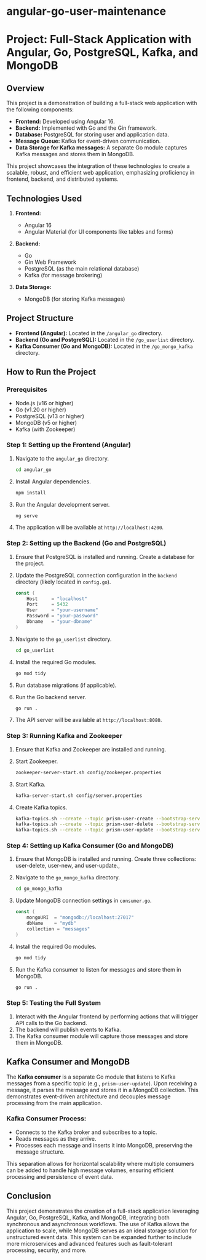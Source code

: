 # angular-go-user-maintenance

# Project: Full-Stack Application with Angular, Go, PostgreSQL, Kafka, and MongoDB

## Overview

This project is a demonstration of building a full-stack web application with the following components:

- **Frontend:** Developed using Angular 16.
- **Backend:** Implemented with Go and the Gin framework.
- **Database:** PostgreSQL for storing user and application data.
- **Message Queue:** Kafka for event-driven communication.
- **Data Storage for Kafka messages:** A separate Go module captures Kafka messages and stores them in MongoDB.

This project showcases the integration of these technologies to create a scalable, robust, and efficient web application, emphasizing proficiency in frontend, backend, and distributed systems.

## Technologies Used

1. **Frontend:**
   - Angular 16
   - Angular Material (for UI components like tables and forms)
   
2. **Backend:**
   - Go
   - Gin Web Framework
   - PostgreSQL (as the main relational database)
   - Kafka (for message brokering)

3. **Data Storage:**
   - MongoDB (for storing Kafka messages)

## Project Structure

- **Frontend (Angular):** Located in the `/angular_go` directory.
- **Backend (Go and PostgreSQL):** Located in the `/go_userlist` directory.
- **Kafka Consumer (Go and MongoDB):** Located in the `/go_mongo_kafka` directory.

## How to Run the Project

### Prerequisites

- Node.js (v16 or higher)
- Go (v1.20 or higher)
- PostgreSQL (v13 or higher)
- MongoDB (v5 or higher)
- Kafka (with Zookeeper)

### Step 1: Setting up the Frontend (Angular)

1. Navigate to the `angular_go` directory.
   ```bash
   cd angular_go
   ```

2. Install Angular dependencies.
   ```bash
   npm install
   ```

3. Run the Angular development server.
   ```bash
   ng serve
   ```

4. The application will be available at `http://localhost:4200`.

### Step 2: Setting up the Backend (Go and PostgreSQL)

1. Ensure that PostgreSQL is installed and running. Create a database for the project.

2. Update the PostgreSQL connection configuration in the `backend` directory (likely located in `config.go`).
   ```go
   const (
       Host     = "localhost"
       Port     = 5432
       User     = "your-username"
       Password = "your-password"
       Dbname   = "your-dbname"
   )
   ```

3. Navigate to the `go_userlist` directory.
   ```bash
   cd go_userlist
   ```

4. Install the required Go modules.
   ```bash
   go mod tidy
   ```

5. Run database migrations (if applicable).

6. Run the Go backend server.
   ```bash
   go run .
   ```

7. The API server will be available at `http://localhost:8080`.

### Step 3: Running Kafka and Zookeeper

1. Ensure that Kafka and Zookeeper are installed and running.

2. Start Zookeeper.
   ```bash
   zookeeper-server-start.sh config/zookeeper.properties
   ```

3. Start Kafka.
   ```bash
   kafka-server-start.sh config/server.properties
   ```

4. Create Kafka topics.
   ```bash
   kafka-topics.sh --create --topic prism-user-create --bootstrap-server localhost:9092 --partitions 1 --replication-factor 1
   kafka-topics.sh --create --topic prism-user-delete --bootstrap-server localhost:9092 --partitions 1 --replication-factor 1
   kafka-topics.sh --create --topic prism-user-update --bootstrap-server localhost:9092 --partitions 1 --replication-factor 1
   ```

### Step 4: Setting up Kafka Consumer (Go and MongoDB)

1. Ensure that MongoDB is installed and running.  Create three collections: user-delete, user-new, and user-update.,

2. Navigate to the `go_mongo_kafka` directory.
   ```bash
   cd go_mongo_kafka
   ```

3. Update MongoDB connection settings in `consumer.go`.
   ```go
   const (
       mongoURI  = "mongodb://localhost:27017"
       dbName    = "mydb"
       collection = "messages"
   )
   ```

4. Install the required Go modules.
   ```bash
   go mod tidy
   ```

5. Run the Kafka consumer to listen for messages and store them in MongoDB.
   ```bash
   go run .
   ```

### Step 5: Testing the Full System

1. Interact with the Angular frontend by performing actions that will trigger API calls to the Go backend.
2. The backend will publish events to Kafka.
3. The Kafka consumer module will capture those messages and store them in MongoDB.

## Kafka Consumer and MongoDB

The **Kafka consumer** is a separate Go module that listens to Kafka messages from a specific topic (e.g., `prism-user-update`). Upon receiving a message, it parses the message and stores it in a MongoDB collection. This demonstrates event-driven architecture and decouples message processing from the main application.

### Kafka Consumer Process:

- Connects to the Kafka broker and subscribes to a topic.
- Reads messages as they arrive.
- Processes each message and inserts it into MongoDB, preserving the message structure.
  
This separation allows for horizontal scalability where multiple consumers can be added to handle high message volumes, ensuring efficient processing and persistence of event data.

## Conclusion

This project demonstrates the creation of a full-stack application leveraging Angular, Go, PostgreSQL, Kafka, and MongoDB, integrating both synchronous and asynchronous workflows. The use of Kafka allows the application to scale, while MongoDB serves as an ideal storage solution for unstructured event data. This system can be expanded further to include more microservices and advanced features such as fault-tolerant processing, security, and more.
